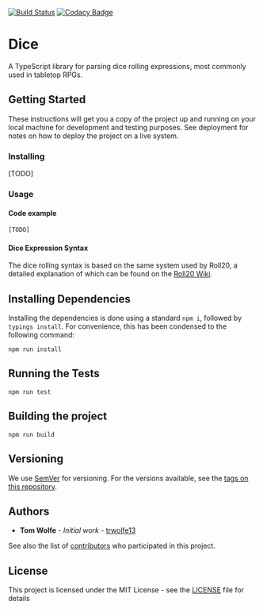 [![Build Status](https://travis-ci.org/trwolfe13/dice.svg?branch=master)](https://travis-ci.org/trwolfe13/dice) [![Codacy Badge](https://api.codacy.com/project/badge/Grade/716da84c753b474e8d84ddf6cf00de4b)](https://www.codacy.com/app/trwolfe13/dice?utm_source=github.com&amp;utm_medium=referral&amp;utm_content=trwolfe13/dice&amp;utm_campaign=Badge_Grade)

# Dice

A TypeScript library for parsing dice rolling expressions, most commonly used in tabletop RPGs.

## Getting Started

These instructions will get you a copy of the project up and running on your local machine for development and testing purposes. See deployment for notes on how to deploy the project on a live system.

### Installing

[TODO]

### Usage

#### Code example

```typescript
[TODO]
```

#### Dice Expression Syntax

The dice rolling syntax is based on the same system used by Roll20, a detailed explanation of which can be found on the [Roll20 Wiki](https://wiki.roll20.net/Dice_Reference#Roll20_Dice_Specification).

## Installing Dependencies

Installing the dependencies is done using a standard ```npm i```, followed by ```typings install```. For convenience, this has been condensed to the following command:

```
npm run install
```

## Running the Tests

```
npm run test
```

## Building the project

```
npm run build
```

## Versioning

We use [SemVer](http://semver.org/) for versioning. For the versions available, see the [tags on this repository](https://github.com/trwolfe13/dice/tags). 

## Authors

* **Tom Wolfe** - *Initial work* - [trwolfe13](https://github.com/trwolfe13)

See also the list of [contributors](https://github.com/trwolfe13/dice/contributors) who participated in this project.

## License

This project is licensed under the MIT License - see the [LICENSE](LICENSE) file for details
